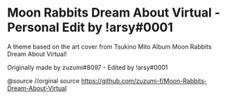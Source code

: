  # Moon Rabbits Dream About Virtual - Personal Edit by !arsy#0001

A theme based on the art cover from Tsukino Mito Album Moon Rabbits Dream About Virtual!

Originally made by zuzumi#8097 - Edited by !arsy#0001

@source //orginal source https://github.com/zuzumi-f/Moon-Rabbits-Dream-About-Virtual